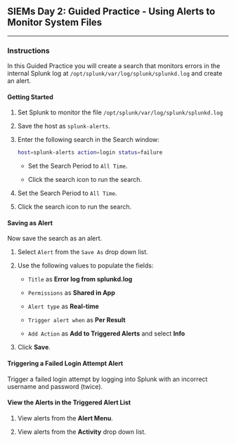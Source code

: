 ## SIEMs Day 2: Guided Practice - Using Alerts to Monitor System Files
--------

### Instructions

In this Guided Practice you will create a search that monitors errors in the internal Splunk log at `/opt/splunk/var/log/splunk/splunkd.log` and create an alert.

#### Getting Started

1. Set Splunk to monitor the file `/opt/splunk/var/log/splunk/splunkd.log`

2. Save the host as `splunk-alerts`. 

3. Enter the following search in the Search window:

    ```bash
    host=splunk-alerts action=login status=failure
    ```
    
    * Set the Search Period to `All Time`.

    * Click the search icon to run the search.
    
4. Set the Search Period to `All Time`.

5. Click the search icon to run the search.

#### Saving as Alert

Now save the search as an alert.

1. Select `Alert` from the `Save As` drop down list. 

2. Use the following values to populate the fields:

    * `Title` as **Error log from splunkd.log**

    *  `Permissions` as **Shared in App**

    *  `Alert type` as **Real-time**

    * `Trigger alert when` as **Per Result**

    * `Add Action` as **Add to Triggered Alerts**  and select **Info** 

3. Click **Save**.  


 #### Triggering a Failed Login Attempt Alert

Trigger a failed login attempt by logging into Splunk with an incorrect username and password (twice).   

#### View the Alerts in the Triggered Alert List

1. View alerts from the **Alert Menu**.

2. View alerts from the **Activity** drop down list.
